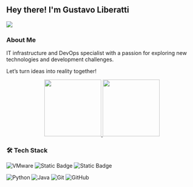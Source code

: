 <h2> Hey there! I'm Gustavo Liberatti</h2> 

![](https://img.shields.io/badge/infrastructure-developer-blue)

### About Me 
IT infrastructure and DevOps specialist with a passion for exploring new technologies and development challenges.

Let’s turn ideas into reality together!

<div align="center">
  <a href="https://github.com/bomsalvez">
  <img height="150em" src="https://github-readme-stats.vercel.app/api?username=liberatti&show_icons=true&theme=dracula&include_all_commits=true&count_private=true"/>
  <img height="150em" src="https://github-readme-stats.vercel.app/api/top-langs/?username=liberatti&layout=compact&langs_count=7&theme=dracula"/>
  </a>
</div>

### 🛠 Tech Stack
![VMware](https://img.shields.io/badge/VMware-Docker-blue)
![Static Badge](https://img.shields.io/badge/Windows-Linux-red)
![Static Badge](https://img.shields.io/badge/Ansible-Jenkins-y)

![Python](https://img.shields.io/badge/-Python-05122A?style=flat&logo=python)
![Java](https://img.shields.io/badge/-Java-05122A?style=flat&logo=Java&logoColor=FFA518)
![Git](https://img.shields.io/badge/-Git-05122A?style=flat&logo=git)
![GitHub](https://img.shields.io/badge/-GitHub-05122A?style=flat&logo=github)
